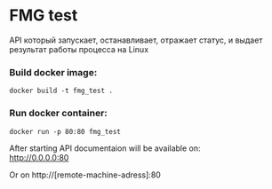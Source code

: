 # FMG test  
API который запускает, останавливает, отражает статус, и выдает результат работы процесса на Linux


### Build docker image:

```console
docker build -t fmg_test .
```  


### Run docker container:
```console
docker run -p 80:80 fmg_test
```  


After starting API documentaion will be available on:  
http://0.0.0.0:80

Or on http://[remote-machine-adress]:80  




